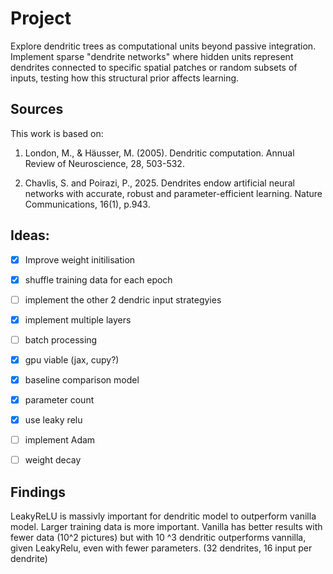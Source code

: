 # Project

Explore dendritic trees as computational units beyond passive integration.
Implement sparse "dendrite networks" where hidden units represent dendrites connected to
specific spatial patches or random subsets of inputs, testing how this structural prior affects
learning.

## Sources
This work is based on:

1. London, M., & Häusser, M. (2005). Dendritic computation. Annual Review of
Neuroscience, 28, 503-532.

2. Chavlis, S. and Poirazi, P., 2025. Dendrites endow artificial neural networks with
accurate, robust and parameter-efficient learning. Nature Communications, 16(1), p.943.



## Ideas:

- [x] Improve weight initilisation
- [x] shuffle training data for each epoch
- [ ] implement the other 2 dendric input strategyies
- [x] implement multiple layers
- [ ] batch processing
- [x] gpu viable (jax, cupy?)
- [x] baseline comparison model
- [x] parameter count 
- [x] use leaky relu
- [ ] implement Adam
- [ ] weight decay


## Findings

LeakyReLU is massivly important for dendritic model to outperform vanilla model.
Larger training data is more important. Vanilla has better results with fewer data (10^2 pictures) but with 10 ^3 dendritic outperforms vannilla, given LeakyRelu, even with fewer parameters. (32 dendrites, 16 input per dendrite)